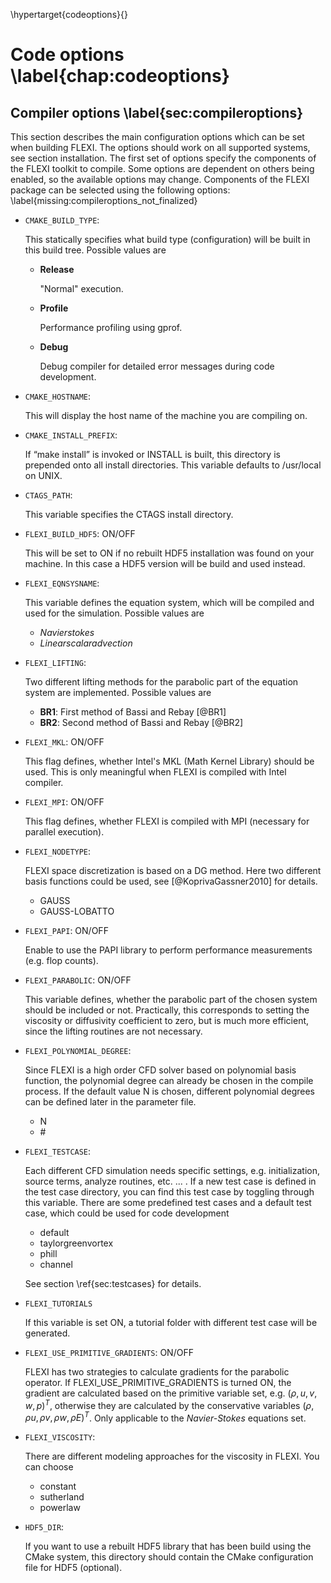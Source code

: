 \hypertarget{codeoptions}{}

# Code options \label{chap:codeoptions}
## Compiler options \label{sec:compileroptions}
This section describes the main configuration options which can be set when building FLEXI. The options should 
work on all supported systems, see section installation. The first set of options specify the components of 
the FLEXI toolkit to compile. Some options are dependent on others being enabled, so the available options may change. 
Components of the FLEXI package can be selected using the following options: \label{missing:compileroptions_not_finalized}

* ``CMAKE_BUILD_TYPE``:

    This statically specifies what build type (configuration) will be built in this build tree. Possible values are
    * **Release**
    
        "Normal" execution.
    
    * **Profile**
    
        Performance profiling using gprof.
    
    * **Debug**
    
        Debug compiler for detailed error messages during code development.
    
* ``CMAKE_HOSTNAME``:

    This will display the host name of the machine you are compiling on.

* ``CMAKE_INSTALL_PREFIX``:

    If “make install” is invoked or INSTALL is built, this directory is prepended onto all install directories. This variable defaults to /usr/local on UNIX.

* ``CTAGS_PATH``:

    This variable specifies the CTAGS install directory.

* ``FLEXI_BUILD_HDF5``: ON/OFF

    This will be set to ON if no rebuilt HDF5 installation was found on your machine. In this case a HDF5 version will be build and used instead.

* ``FLEXI_EQNSYSNAME``:
    
    This variable defines the equation system, which will be compiled and used for the simulation. Possible values are
    * *Navierstokes*
    * *Linearscalaradvection*
    
* ``FLEXI_LIFTING``:

    Two different lifting methods for the parabolic part of the equation system are implemented. Possible values are
    * **BR1**: First method of Bassi and Rebay [@BR1]
    * **BR2**: Second method of Bassi and Rebay [@BR2]
    
* ``FLEXI_MKL``:  ON/OFF
    
    This flag defines, whether Intel's MKL (Math Kernel Library) should be used. This is only meaningful when FLEXI is compiled with Intel compiler.    
    
* ``FLEXI_MPI``: ON/OFF

    This flag defines, whether FLEXI is compiled with MPI (necessary for parallel execution).

* ``FLEXI_NODETYPE``:

    FLEXI space discretization is based on a DG method. Here two different basis functions could be used, see [@KoprivaGassner2010] for details.
    
    * GAUSS
    * GAUSS-LOBATTO

* ``FLEXI_PAPI``:  ON/OFF
    
    Enable to use the PAPI library to perform performance measurements (e.g. flop counts). 

* ``FLEXI_PARABOLIC``:  ON/OFF
    
    This variable defines, whether the parabolic part of the chosen system should be included or not. Practically, this corresponds to setting the viscosity or diffusivity coefficient to zero, but is much more efficient, since the lifting routines are not necessary.
    
* ``FLEXI_POLYNOMIAL_DEGREE``:

    Since FLEXI is a high order CFD solver based on polynomial basis function, the polynomial degree can already be chosen in the compile process.
    If the default value N is chosen, different polynomial degrees can be defined later in the parameter file.
    
    * N
    * \#
    
* ``FLEXI_TESTCASE``:

    Each different CFD simulation needs specific settings, e.g. initialization, source terms, analyze routines, etc. ... . If a new test case is defined in the test case directory, you can find this test case by toggling through this variable. There are some predefined test cases and a default test case, which could be used for code development
    * default
    * taylorgreenvortex
    * phill
    * channel
    
    See section \ref{sec:testcases} for details.
   
* ``FLEXI_TUTORIALS``

    If this variable is set ON, a tutorial folder with different test case will be generated.

* ``FLEXI_USE_PRIMITIVE_GRADIENTS``:  ON/OFF

    FLEXI has two strategies to calculate gradients for the parabolic operator. If FLEXI_USE_PRIMITIVE_GRADIENTS is turned ON, the gradient are calculated based on the primitive variable set, e.g. $(\rho,u,v,w,p)^T$, otherwise they are calculated by the conservative variables $(\rho,\rho u,\rho v,\rho w,\rho E)^T$. Only applicable to the *Navier-Stokes* equations set.

* ``FLEXI_VISCOSITY``:

    There are different modeling approaches for the viscosity in FLEXI. You can choose
    * constant
    * sutherland
    * powerlaw
* ``HDF5_DIR``:

    If you want to use a rebuilt HDF5 library that has been build using the CMake system, this directory should contain the CMake configuration file for HDF5 (optional).

